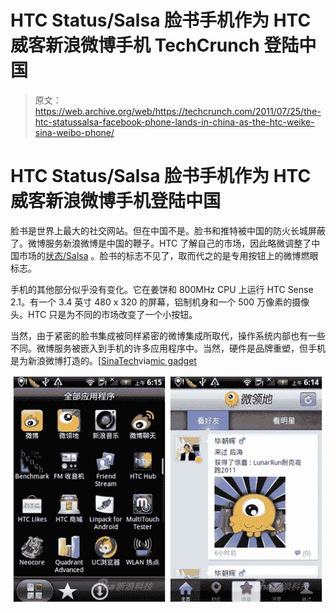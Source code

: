 # HTC Status/Salsa 脸书手机作为 HTC 威客新浪微博手机 TechCrunch 登陆中国

> 原文：<https://web.archive.org/web/https://techcrunch.com/2011/07/25/the-htc-statussalsa-facebook-phone-lands-in-china-as-the-htc-weike-sina-weibo-phone/>

# HTC Status/Salsa 脸书手机作为 HTC 威客新浪微博手机登陆中国

脸书是世界上最大的社交网站。但在中国不是。脸书和推特被中国的防火长城屏蔽了。微博服务新浪微博是中国的鞭子。HTC 了解自己的市场，因此略微调整了中国市场的[状态/Salsa](https://web.archive.org/web/20230203071407/https://techcrunch.com/2011/07/11/htc-status-goes-up-for-pre-order-on-att-2/) 。脸书的标志不见了，取而代之的是专用按钮上的微博燃眼标志。

手机的其他部分似乎没有变化。它在姜饼和 800MHz CPU 上运行 HTC Sense 2.1。有一个 3.4 英寸 480 x 320 的屏幕，铝制机身和一个 500 万像素的摄像头。HTC 只是为不同的市场改变了一个小按钮。

当然，由于紧密的脸书集成被同样紧密的微博集成所取代，操作系统内部也有一些不同。微博服务被嵌入到手机的许多应用程序中。当然，硬件是品牌重塑，但手机是为新浪微博打造的。[[SinaTech](https://web.archive.org/web/20230203071407/http://micgadget.com/goto/http://tech.sina.com.cn/mobile/n/2011-07-21/14265816295.shtml)via[mic gadget](https://web.archive.org/web/20230203071407/http://micgadget.com/13979/htc-launch-weibo-phone-in-china-video/)

[![](img/b17e35306f1cc45da905508d4f465a78.png "5964747520_4aa206d12c_o")](https://web.archive.org/web/20230203071407/https://techcrunch.com/wp-content/uploads/2011/07/5964747520_4aa206d12c_o.jpg)